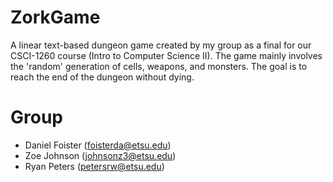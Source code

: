 # ZorkGame
A linear text-based dungeon game created by my group as a final for our CSCI-1260 course (Intro to Computer Science II). The game mainly involves the 'random' generation of cells, weapons, and monsters. The goal is to reach the end of the dungeon without dying.

Group
=====================================
- Daniel Foister (foisterda@etsu.edu)
- Zoe Johnson (johnsonz3@etsu.edu)
- Ryan Peters (petersrw@etsu.edu)
